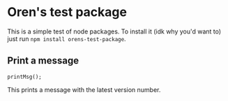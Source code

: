 # Oren's test package
This is a simple test of node packages. To install it (idk why you'd want to) just run `npm install orens-test-package`.

## Print a message
```
printMsg();
```
This prints a message with the latest version number.